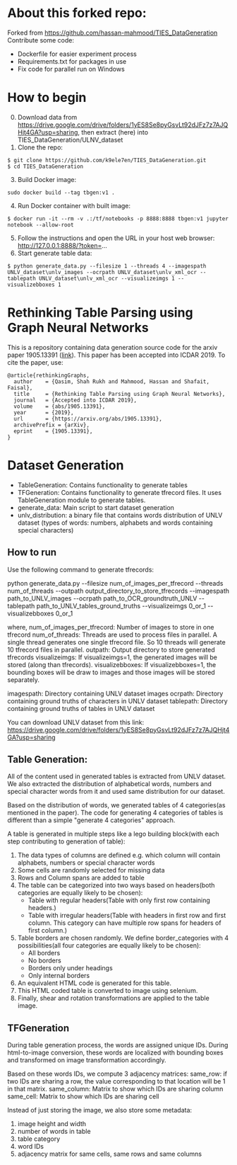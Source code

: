 # About this forked repo:
Forked from https://github.com/hassan-mahmood/TIES_DataGeneration
Contribute some code:
- Dockerfile for easier experiment process
- Requirements.txt for packages in use
- Fix code for parallel run on Windows

# How to begin
0. Download data from https://drive.google.com/drive/folders/1yES8Se8pyGsvLt92dJFz7z7AJQHjt4GA?usp=sharing, then extract (here) into TIES_DataGeneration/ULNV_dataset
1. Clone the repo:
```
$ git clone https://github.com/k9ele7en/TIES_DataGeneration.git
$ cd TIES_DataGeneration
```
3. Build Docker image:
```
sudo docker build --tag tbgen:v1 .
```
4. Run Docker container with built image:
```
$ docker run -it --rm -v .:/tf/notebooks -p 8888:8888 tbgen:v1 jupyter notebook --allow-root
```
5. Follow the instructions and open the URL in your host web browser: http://127.0.0.1:8888/?token=...
6. Start generate table data:
```
$ python generate_data.py --filesize 1 --threads 4 --imagespath UNLV_dataset\unlv_images --ocrpath UNLV_dataset\unlv_xml_ocr --tablepath UNLV_dataset\unlv_xml_ocr --visualizeimgs 1 --visualizebboxes 1
```

# Rethinking Table Parsing using Graph Neural Networks

This is a repository containing data generation source code for the arxiv paper 1905.13391 ([link](https://arxiv.org/pdf/1905.13391.pdf)). This paper has been accepted into 
ICDAR 2019. To cite the paper, use:

```
@article{rethinkingGraphs,
  author    = {Qasim, Shah Rukh and Mahmood, Hassan and Shafait, Faisal},
  title     = {Rethinking Table Parsing using Graph Neural Networks},
  journal   = {Accepted into ICDAR 2019},
  volume    = {abs/1905.13391},
  year      = {2019},
  url       = {https://arxiv.org/abs/1905.13391},
  archivePrefix = {arXiv},
  eprint    = {1905.13391},
}
```

# Dataset Generation

* TableGeneration: Contains functionality to generate tables
* TFGeneration: Contains functionality to generate tfrecord files. It uses TableGeneration module to generate tables.
* generate_data: Main script to start dataset generation
* unlv_distribution: a binary file that contains words distribution of UNLV dataset (types of words: numbers, alphabets and words containing special characters)



## How to run
Use the following command to generate tfrecords:

python generate_data.py --filesize num_of_images_per_tfrecord --threads num_of_threads --outpath output_directory_to_store_tfrecords --imagespath path_to_UNLV_images --ocrpath path_to_OCR_groundtruth_UNLV --tablepath path_to_UNLV_tables_ground_truths --visualizeimgs 0_or_1 --visualizebboxes 0_or_1


where,
num_of_images_per_tfrecord: Number of images to store in one tfrecord
num_of_threads: Threads are used to process files in parallel. A single thread generates one single tfrecord file. So 10 threads will generate 10 tfrecord files in parallel.
outpath: Output directory to store generated tfrecords
visualizeimgs: If visualizeimgs=1, the generated images will be stored (along than tfrecords).
visualizebboxes: If visualizebboxes=1, the bounding boxes will be draw to images and those images will be stored separately.

imagespath: Directory containing UNLV dataset images
ocrpath: Directory containing ground truths of characters in UNLV dataset
tablepath: Directory containing ground truths of tables in UNLV dataset

You can download UNLV dataset from this link:
https://drive.google.com/drive/folders/1yES8Se8pyGsvLt92dJFz7z7AJQHjt4GA?usp=sharing 

## Table Generation:

All of the content used in generated tables is extracted from UNLV dataset. We also extracted the distribution of alphabetical words, numbers and special character words from it and used same distribution for our dataset. 

Based on the distribution of words, we generated tables of 4 categories(as mentioned in the paper). The code for generating 4 categories of tables is different than a simple "generate 4 categories" approach.

A table is generated in multiple steps like a lego building block(with each step contributing to generation of table):
1. The data types of columns are defined e.g. which column will contain alphabets, numbers or special character words
2. Some cells are randomly selected for missing data
3. Rows and Column spans are added to table
4. The table can be categorized into two ways based on headers(both categories are equally likely to be chosen):
    -   Table with regular headers(Table with only first row containing headers.)
    -   Table with irregular headers(Table with headers in first row and first column. This category can have multiple row spans for headers of first column.)
5. Table borders are chosen randomly. We define border_categories with 4 possibilities(all four categories are equally likely to be chosen):
    -   All borders
    -   No borders
    -   Borders only under headings
    -   Only internal borders
6. An equivalent HTML code is generated for this table.
7. This HTML coded table is converted to image using selenium.
6. Finally, shear and rotation transformations are applied to the table image.


## TFGeneration

During table generation process, the words are assigned unique IDs. During html-to-image conversion, these words are localized with bounding boxes and transformed on image transformation accordingly.

Based on these words IDs, we compute 3 adjacency matrices:
same_row: if two IDs are sharing a row, the value corresponding to that location will be 1 in that matrix.
same_column: Matrix to show which IDs are sharing column
same_cell: Matrix to show which IDs are sharing cell

Instead of just storing the image, we also store some metadata:
1. image height and width
2. number of words in table
3. table category
4. word IDs
5. adjacency matrix for same cells, same rows and same columns


